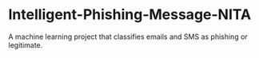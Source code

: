 # Intelligent-Phishing-Message-NITA
A machine learning project that classifies emails and SMS as phishing or legitimate.
